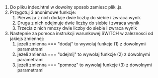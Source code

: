 1. Do pliku index.html w dowolny sposob zamiesc plik .js.
2. Przygotuj 3 anonimowe funkcje:
   1. Pierwsza z nich dodaje dwie liczby do siebie i zwraca wynik
   2. Druga z nich odejmuje dwie liczby do siebie i zwraca wynik
   3. Trzecia z nich mnozy dwie liczby do siebie i zwraca wynik
3. Nastepnie za pomoca instrukcji warunkowej SWITCH w zaleznosci od jakiejs zmiennej:
   1. jezeli zmienna === "dodaj" to wywolaj funkcje (1) z dowolnymi parametrami
   2. jezeli zmienna === "odejmij" to wywolaj funkcje (2) z dowolnymi parametrami
   3. jezeli zmienna === "pomnoz" to wywolaj funkcje (3) z dowolnymi parametrami